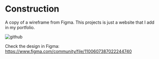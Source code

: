 # Construction

A copy of a wireframe from Figma. This projects is just a website that I add in my portfolio. 

![github](https://user-images.githubusercontent.com/75527414/167415918-b3f0d687-763b-4d8d-90f2-ba06c7462c0a.png)


Check the design in Figma:  https://www.figma.com/community/file/1100607387022244740
